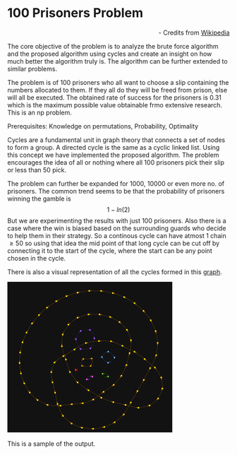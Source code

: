 # 100 Prisoners Problem

<p align="right"> - Credits from <a href="https://en.wikipedia.org/wiki/100_prisoners_problem">Wikipedia</a></p>

The core objective of the problem is to analyze the brute force algorithm and the proposed algorithm using cycles and create an insight on how much better the algorithm truly is. The algorithm can be further extended to similar problems.

The problem is of 100 prisoners who all want to choose a slip containing the numbers allocated to them. If they all do they will be freed from prison, else will all be executed. The obtained rate of success for the prisoners is 0.31 which is the maximum possible value obtainable frmo extensive research. This is an np problem.

Prerequisites: Knowledge on permutations, Probability, Optimality

Cycles are a fundamental unit in graph theory that connects a set of nodes to form a group. A directed cycle is the same as a cyclic linked list. Using this concept we have implemented the proposed algorithm. The problem encourages the idea of all or nothing where all 100 prisoners pick their slip or less than 50 pick.

The problem can further be expanded for 1000, 10000 or even more no. of prisoners. The common trend seems to be that the probability of prisoners winning the gamble is
$$1 - ln(2)$$
But we are experimenting the results with just 100 prisoners. Also there is a case where the win is biased based on the surrounding guards who decide to help them in their strategy. So a continous cycle can have atmost 1 chain $\geq 50$ so using that idea the mid point of that long cycle can be cut off by connecting it to the start of the cycle, where the start can be any point chosen in the cycle.

There is also a visual representation of all the cycles formed in this <a href="https://github.com/SiddhuSiddharth/100-Prisoners-Problem/blob/master/Interactive_Loops.html">graph</a>.

<img width="374" alt="image" src="https://github.com/SiddhuSiddharth/100-Prisoners-Problem/blob/master/100PP-cycle.png">

This is a sample of the output.

